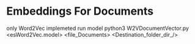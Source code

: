 # Embeddings For Documents
only Word2Vec implemeted
run model
python3 W2VDocumentVector.py <esWord2Vec.model> <file_Documents> <Destination_folder_dir_/>
